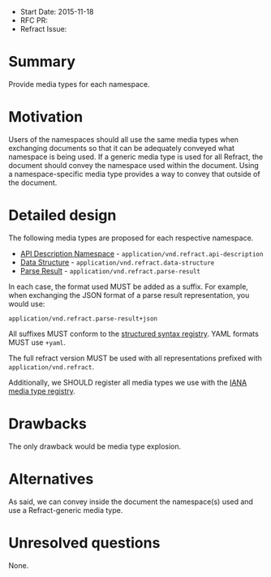 - Start Date: 2015-11-18
- RFC PR:
- Refract Issue:

# Summary

Provide media types for each namespace.

# Motivation

Users of the namespaces should all use the same media types when exchanging documents so that it can be adequately conveyed what namespace is being used. If a generic media type is used for all Refract, the document should convey the namespace used within the document. Using a namespace-specific media type provides a way to convey that outside of the document.

# Detailed design

The following media types are proposed for each respective namespace.

- [API Description Namespace](https://github.com/refractproject/refract-spec/blob/master/namespaces/api-description-namespace.md) - `application/vnd.refract.api-description`
- [Data Structure](https://github.com/refractproject/refract-spec/blob/master/namespaces/data-structure-namespace.md) - `application/vnd.refract.data-structure`
- [Parse Result](https://github.com/refractproject/refract-spec/blob/master/namespaces/parse-result-namespace.md) - `application/vnd.refract.parse-result`

In each case, the format used MUST be added as a suffix. For example, when exchanging the JSON format of a parse result representation, you would use:

```
application/vnd.refract.parse-result+json
```

All suffixes MUST conform to the [structured syntax registry](http://www.iana.org/assignments/media-type-structured-suffix/media-type-structured-suffix.xhtml). YAML formats MUST use `+yaml`.

The full refract version MUST be used with all representations prefixed with `application/vnd.refract`.

Additionally, we SHOULD register all media types we use with the [IANA media type registry](http://www.iana.org/assignments/media-types/media-types.xhtml).

# Drawbacks

The only drawback would be media type explosion.

# Alternatives

As said, we can convey inside the document the namespace(s) used and use a Refract-generic media type.

# Unresolved questions

None.

